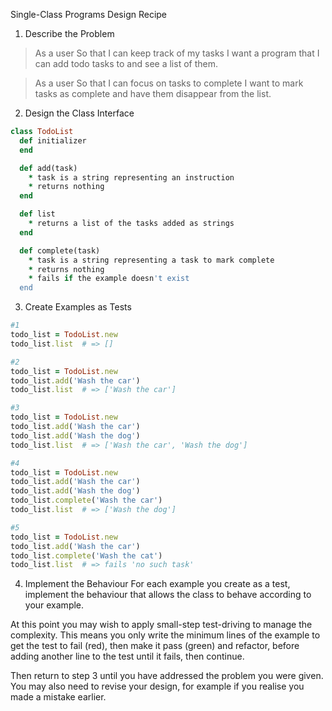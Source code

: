Single-Class Programs Design Recipe
1. Describe the Problem

> As a user
> So that I can keep track of my tasks
> I want a program that I can add todo tasks to and see a list of them.

> As a user
> So that I can focus on tasks to complete
> I want to mark tasks as complete and have them disappear from the list.


2. Design the Class Interface

```ruby
class TodoList
  def initializer
  end

  def add(task) 
    * task is a string representing an instruction
    * returns nothing
  end

  def list
    * returns a list of the tasks added as strings
  end

  def complete(task)
    * task is a string representing a task to mark complete
    * returns nothing
    * fails if the example doesn't exist
  end
```


3. Create Examples as Tests

```ruby
#1
todo_list = TodoList.new
todo_list.list  # => []

#2
todo_list = TodoList.new
todo_list.add('Wash the car')
todo_list.list  # => ['Wash the car']

#3
todo_list = TodoList.new
todo_list.add('Wash the car')
todo_list.add('Wash the dog')
todo_list.list  # => ['Wash the car', 'Wash the dog']

#4
todo_list = TodoList.new
todo_list.add('Wash the car')
todo_list.add('Wash the dog')
todo_list.complete('Wash the car')
todo_list.list  # => ['Wash the dog']

#5
todo_list = TodoList.new
todo_list.add('Wash the car')
todo_list.complete('Wash the cat')
todo_list.list  # => fails 'no such task'
```
4. Implement the Behaviour
For each example you create as a test, implement the behaviour that allows the class to behave according to your example.

At this point you may wish to apply small-step test-driving to manage the complexity. This means you only write the minimum lines of the example to get the test to fail (red), then make it pass (green) and refactor, before adding another line to the test until it fails, then continue.

Then return to step 3 until you have addressed the problem you were given. You may also need to revise your design, for example if you realise you made a mistake earlier.





